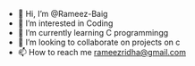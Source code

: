 - 👋 Hi, I’m @Rameez-Baig
- 👀 I’m interested in Coding
- 🌱 I’m currently learning C programmingg
- 💞️ I’m looking to collaborate on projects on c
- 📫 How to reach me rameezridha@gmail.com

<!---
Rameez-Baig/Rameez-Baig is a ✨ special ✨ repository because its `README.md` (this file) appears on your GitHub profile.
You can click the Preview link to take a look at your changes.
--->
